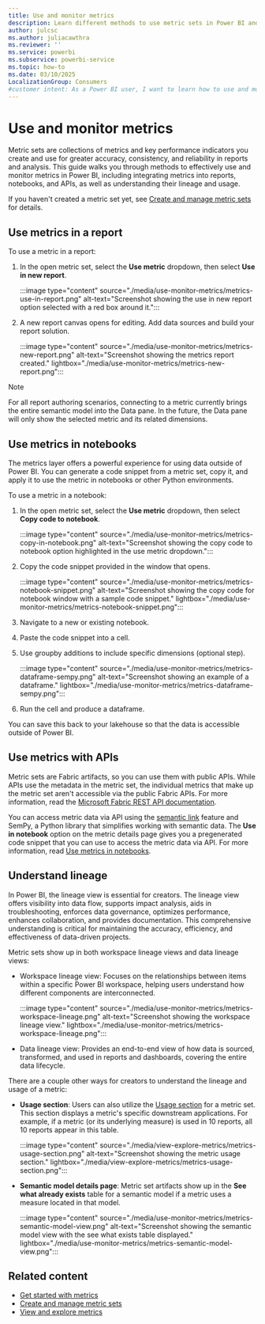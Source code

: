 ```yaml
---
title: Use and monitor metrics
description: Learn different methods to use metric sets in Power BI and how to ensure collaborators use accurate and trusted KPIs within your organization.
author: julcsc
ms.author: juliacawthra
ms.reviewer: ''
ms.service: powerbi
ms.subservice: powerbi-service
ms.topic: how-to
ms.date: 03/10/2025
LocalizationGroup: Consumers
#customer intent: As a Power BI user, I want to learn how to use and monitor metrics so that I can ensure accurate and trusted KPIs within my organization.
---
```


# Use and monitor metrics

Metric sets are collections of metrics and key performance indicators you create and use for greater accuracy, consistency, and reliability in reports and analysis. This guide walks you through methods to effectively use and monitor metrics in Power BI, including integrating metrics into reports, notebooks, and APIs, as well as understanding their lineage and usage.

If you haven't created a metric set yet, see [Create and manage metric sets](create-metric-sets.md) for details.

## Use metrics in a report

To use a metric in a report:

1. In the open metric set, select the **Use metric** dropdown, then select **Use in new report**.

   :::image type="content" source="./media/use-monitor-metrics/metrics-use-in-report.png" alt-text="Screenshot showing the use in new report option selected with a red box around it.":::

1. A new report canvas opens for editing. Add data sources and build your report solution.

    :::image type="content" source="./media/use-monitor-metrics/metrics-new-report.png" alt-text="Screenshot showing the metrics report created." lightbox="./media/use-monitor-metrics/metrics-new-report.png":::

> [!NOTE]
> For all report authoring scenarios, connecting to a metric currently brings the entire semantic model into the Data pane. In the future, the Data pane will only show the selected metric and its related dimensions.

## Use metrics in notebooks

The metrics layer offers a powerful experience for using data outside of Power BI. You can generate a code snippet from a metric set, copy it, and apply it to use the metric in notebooks or other Python environments.

To use a metric in a notebook:

1. In the open metric set, select the **Use metric** dropdown, then select **Copy code to notebook**.

   :::image type="content" source="./media/use-monitor-metrics/metrics-copy-in-notebook.png" alt-text="Screenshot showing the copy code to notebook option highlighted in the use metric dropdown.":::

1. Copy the code snippet provided in the window that opens.

   :::image type="content" source="./media/use-monitor-metrics/metrics-notebook-snippet.png" alt-text="Screenshot showing the copy code for notebook window with a sample code snippet." lightbox="./media/use-monitor-metrics/metrics-notebook-snippet.png":::

1. Navigate to a new or existing notebook.

1. Paste the code snippet into a cell.

1. Use groupby additions to include specific dimensions (optional step).

    :::image type="content" source="./media/use-monitor-metrics/metrics-dataframe-sempy.png" alt-text="Screenshot showing an example of a dataframe." lightbox="./media/use-monitor-metrics/metrics-dataframe-sempy.png":::

1. Run the cell and produce a dataframe.

You can save this back to your lakehouse so that the data is accessible outside of Power BI.

## Use metrics with APIs

Metric sets are Fabric artifacts, so you can use them with public APIs. While APIs use the metadata in the metric set, the individual metrics that make up the metric set aren't accessible via the public Fabric APIs. For more information, read the [Microsoft Fabric REST API documentation](/rest/api/fabric/articles/).

You can access metric data via API using the [semantic link](/fabric/data-science/semantic-link-overview) feature and SemPy, a Python library that simplifies working with semantic data. The **Use in notebook** option on the metric details page gives you a pregenerated code snippet that you can use to access the metric data via API. For more information, read [Use metrics in notebooks](#use-metrics-in-notebooks).

## Understand lineage

In Power BI, the lineage view is essential for creators. The lineage view offers visibility into data flow, supports impact analysis, aids in troubleshooting, enforces data governance, optimizes performance, enhances collaboration, and provides documentation. This comprehensive understanding is critical for maintaining the accuracy, efficiency, and effectiveness of data-driven projects.

Metric sets show up in both workspace lineage views and data lineage views:

- Workspace lineage view: Focuses on the relationships between items within a specific Power BI workspace, helping users understand how different components are interconnected.

     :::image type="content" source="./media/use-monitor-metrics/metrics-workspace-lineage.png" alt-text="Screenshot showing the workspace lineage view." lightbox="./media/use-monitor-metrics/metrics-workspace-lineage.png":::

- Data lineage view: Provides an end-to-end view of how data is sourced, transformed, and used in reports and dashboards, covering the entire data lifecycle.

There are a couple other ways for creators to understand the lineage and usage of a metric:  

- **Usage section**: Users can also utilize the [Usage section](view-explore-metrics.md#usage-section) for a metric set. This section displays a metric's specific downstream applications. For example, if a metric (or its underlying measure) is used in 10 reports, all 10 reports appear in this table.

  :::image type="content" source="./media/view-explore-metrics/metrics-usage-section.png" alt-text="Screenshot showing the metric usage section." lightbox="./media/view-explore-metrics/metrics-usage-section.png":::

- **Semantic model details page**: Metric set artifacts show up in the **See what already exists** table for a semantic model if a metric uses a measure located in that model.

  :::image type="content" source="./media/use-monitor-metrics/metrics-semantic-model-view.png" alt-text="Screenshot showing the semantic model view with the see what exists table displayed." lightbox="./media/use-monitor-metrics/metrics-semantic-model-view.png":::

## Related content

- [Get started with metrics](create-metric-sets.md)
- [Create and manage metric sets](create-metric-sets.md)
- [View and explore metrics](view-explore-metrics.md)
